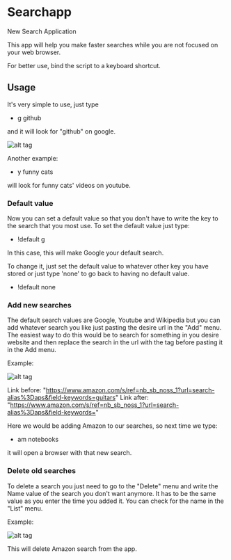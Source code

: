 # Searchapp
New Search Application

This app will help you  make faster searches while you are not focused on your web browser.

For better use, bind the script to a keyboard shortcut.

## Usage

It's very simple to use, just type
* g github

and it will look for "github" on google.

![alt tag](http://s21.postimg.org/b12sikndj/Screenshot_from_2015_08_15_14_39_58.png)

Another example:
* y funny cats

will look for funny cats' videos on youtube.

### Default value

Now you can set a default value so that you don't have to write the key to the search that you most use.
To set the default value just type:

* !default g

In this case, this will make Google your default search.

To change it, just set the default value to whatever other key you have stored or just type 'none' to 
go back to having no default value.

* !default none

### Add new searches

The default search values are Google, Youtube and Wikipedia but you can add whatever search you like just
pasting the desire url in the "Add" menu.
The easiest way to do this would be to search for something in you desire website and then replace the search in the url with the tag <searchapp> before pasting it in the Add menu.

Example:

![alt tag](https://s31.postimg.org/p5m41otaz/Screenshot_from_2016_06_20_16_41_40.png)

Link before: "https://www.amazon.com/s/ref=nb_sb_noss_1?url=search-alias%3Daps&field-keywords=guitars"
Link after: "https://www.amazon.com/s/ref=nb_sb_noss_1?url=search-alias%3Daps&field-keywords=<searchapp>"

Here we would be adding Amazon to our searches, so next time we type:

* am notebooks

it will open a browser with that new search.

### Delete old searches

To delete a search you just need to go to the "Delete" menu and write the Name value of the search you don't want anymore.
It has to be the same value as you enter the time you added it. You can check for the name in the "List" menu.

Example:

![alt tag](https://s31.postimg.org/ew93fb623/Screenshot_from_2016_06_20_16_48_49.png)

This will delete Amazon search from the app.
